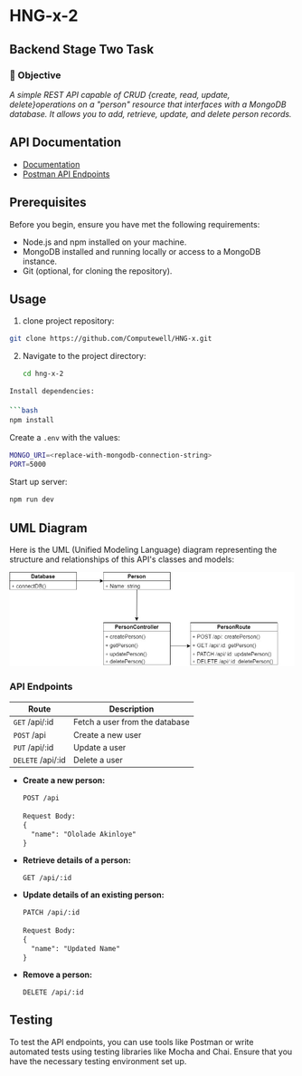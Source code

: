 # HNG-x-2
## Backend Stage Two Task

### :dart: Objective

*A simple REST API capable of CRUD {create, read, update, delete}operations on a "person" resource that interfaces with a MongoDB database. It allows you to add, retrieve, update, and delete person records.*

## API Documentation

- [Documentation](./DOCUMENTATION.md)
- [Postman API Endpoints](https://documenter.getpostman.com/view/28501725/2s9YC4VtNM#a0c1230f-5055-4c9f-a768-9dbdb0d6b3db)

## Prerequisites

Before you begin, ensure you have met the following requirements:

- Node.js and npm installed on your machine.
- MongoDB installed and running locally or access to a MongoDB instance.
- Git (optional, for cloning the repository).

## Usage

1. clone project repository:

```bash
git clone https://github.com/Computewell/HNG-x.git
```

2. Navigate to the project directory:

   ```bash
   cd hng-x-2
   ```
```bash
Install dependencies:

```bash
npm install
```

Create a `.env` with the values:

```bash
MONGO_URI=<replace-with-mongodb-connection-string>
PORT=5000
```

Start up server:

```bash
npm run dev
```
## UML Diagram

Here is the UML (Unified Modeling Language) diagram representing the structure and relationships of this API's classes and models:

![UML Diagram](CRUD.png)


### API Endpoints
| Route | Description |
| --- | ----------- |
| `GET` /api/:id | Fetch a user from the database |
| `POST` /api | Create a new user |
| `PUT` /api/:id | Update a user |
| `DELETE` /api/:id | Delete a user |

- **Create a new person:**

  ```http
  POST /api

  Request Body:
  {
    "name": "Ololade Akinloye"
  }
  ```

- **Retrieve details of a person:**

  ```http
  GET /api/:id
  ```

- **Update details of an existing person:**

  ```http
  PATCH /api/:id

  Request Body:
  {
    "name": "Updated Name"
  }
  ```

- **Remove a person:**

  ```http
  DELETE /api/:id
  ```

## Testing

To test the API endpoints, you can use tools like Postman or write automated tests using testing libraries like Mocha and Chai. Ensure that you have the necessary testing environment set up.